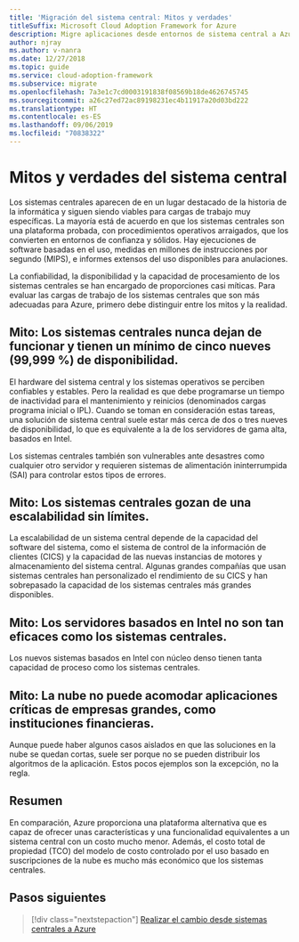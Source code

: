 ```yaml
---
title: 'Migración del sistema central: Mitos y verdades'
titleSuffix: Microsoft Cloud Adoption Framework for Azure
description: Migre aplicaciones desde entornos de sistema central a Azure, una infraestructura que se ha probado de alta disponibilidad y escalable para los sistemas que se ejecutan actualmente en sistemas centrales.
author: njray
ms.author: v-nanra
ms.date: 12/27/2018
ms.topic: guide
ms.service: cloud-adoption-framework
ms.subservice: migrate
ms.openlocfilehash: 7a3e1c7cd0003191838f08569b18de4626745745
ms.sourcegitcommit: a26c27ed72ac89198231ec4b11917a20d03bd222
ms.translationtype: HT
ms.contentlocale: es-ES
ms.lasthandoff: 09/06/2019
ms.locfileid: "70838322"
---
```

# <a name="mainframe-myths-and-facts"></a>Mitos y verdades del sistema central

Los sistemas centrales aparecen de en un lugar destacado de la historia de la informática y siguen siendo viables para cargas de trabajo muy específicas. La mayoría está de acuerdo en que los sistemas centrales son una plataforma probada, con procedimientos operativos arraigados, que los convierten en entornos de confianza y sólidos. Hay ejecuciones de software basadas en el uso, medidas en millones de instrucciones por segundo (MIPS), e informes extensos del uso disponibles para anulaciones.

La confiabilidad, la disponibilidad y la capacidad de procesamiento de los sistemas centrales se han encargado de proporciones casi míticas. Para evaluar las cargas de trabajo de los sistemas centrales que son más adecuadas para Azure, primero debe distinguir entre los mitos y la realidad.

## <a name="myth-mainframes-never-go-down-and-have-a-minimum-of-five-9s-of-availability"></a>Mito: Los sistemas centrales nunca dejan de funcionar y tienen un mínimo de cinco nueves (99,999 %) de disponibilidad.

El hardware del sistema central y los sistemas operativos se perciben confiables y estables. Pero la realidad es que debe programarse un tiempo de inactividad para el mantenimiento y reinicios (denominados cargas programa inicial o IPL). Cuando se toman en consideración estas tareas, una solución de sistema central suele estar más cerca de dos o tres nueves de disponibilidad, lo que es equivalente a la de los servidores de gama alta, basados en Intel.

Los sistemas centrales también son vulnerables ante desastres como cualquier otro servidor y requieren sistemas de alimentación ininterrumpida (SAI) para controlar estos tipos de errores.

## <a name="myth-mainframes-have-limitless-scalability"></a>Mito: Los sistemas centrales gozan de una escalabilidad sin límites.

La escalabilidad de un sistema central depende de la capacidad del software del sistema, como el sistema de control de la información de clientes (CICS) y la capacidad de las nuevas instancias de motores y almacenamiento del sistema central. Algunas grandes compañías que usan sistemas centrales han personalizado el rendimiento de su CICS y han sobrepasado la capacidad de los sistemas centrales más grandes disponibles.

## <a name="myth-intel-based-servers-are-not-as-powerful-as-mainframes"></a>Mito: Los servidores basados en Intel no son tan eficaces como los sistemas centrales.

Los nuevos sistemas basados en Intel con núcleo denso tienen tanta capacidad de proceso como los sistemas centrales.

## <a name="myth-the-cloud-cant-accommodate-mission-critical-applications-for-large-companies-such-as-financial-institutions"></a>Mito: La nube no puede acomodar aplicaciones críticas de empresas grandes, como instituciones financieras.

Aunque puede haber algunos casos aislados en que las soluciones en la nube se quedan cortas, suele ser porque no se pueden distribuir los algoritmos de la aplicación. Estos pocos ejemplos son la excepción, no la regla.

## <a name="summary"></a>Resumen

En comparación, Azure proporciona una plataforma alternativa que es capaz de ofrecer unas características y una funcionalidad equivalentes a un sistema central con un costo mucho menor. Además, el costo total de propiedad (TCO) del modelo de costo controlado por el uso basado en suscripciones de la nube es mucho más económico que los sistemas centrales.

## <a name="next-steps"></a>Pasos siguientes

> [!div class="nextstepaction"]
> [Realizar el cambio desde sistemas centrales a Azure](migration-strategies.md)
